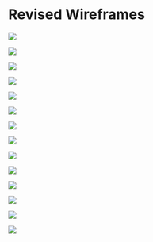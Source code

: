 # Revised Wireframes
![](https://alycaito.github.io/portfolio/wireframe1.png)

![](https://alycaito.github.io/portfolio/wireframe2.png)

![](https://alycaito.github.io/portfolio/wireframe3.png)

![](https://alycaito.github.io/portfolio/wireframe4.png)

![](https://alycaito.github.io/portfolio/wireframe5.png)

![](https://alycaito.github.io/portfolio/wireframe6.png)

![](https://alycaito.github.io/portfolio/wireframe7.png)

![](https://alycaito.github.io/portfolio/wireframe8.png)

![](https://alycaito.github.io/portfolio/wireframe9.png)

![](https://alycaito.github.io/portfolio/wireframe10.png)

![](https://alycaito.github.io/portfolio/wireframe11.png)

![](https://alycaito.github.io/portfolio/wireframe12.png)

![](https://alycaito.github.io/portfolio/wireframe13.png)

![](https://alycaito.github.io/portfolio/wireframe14.png)





